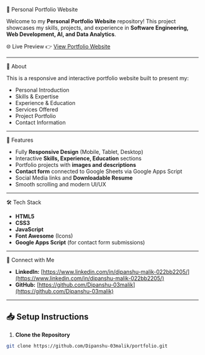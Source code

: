 💼 Personal Portfolio Website

Welcome to my **Personal Portfolio Website** repository! This project showcases my skills, projects, and experience in **Software Engineering, Web Development, AI, and Data Analytics**.

🌐 Live Preview
👉 [View Portfolio Website](https://dipanshu-03malik.github.io/portfolio/)

---

📌 About

This is a responsive and interactive portfolio website built to present my:
- Personal Introduction
- Skills & Expertise
- Experience & Education
- Services Offered
- Project Portfolio
- Contact Information

---

🚀 Features
- Fully **Responsive Design** (Mobile, Tablet, Desktop)
- Interactive **Skills, Experience, Education** sections
- Portfolio projects with **images and descriptions**
- **Contact form** connected to Google Sheets via Google Apps Script
- Social Media links and **Downloadable Resume**
- Smooth scrolling and modern UI/UX

---

🛠️ Tech Stack
- **HTML5**
- **CSS3**
- **JavaScript**
- **Font Awesome** (Icons)
- **Google Apps Script** (for contact form submissions)

---

🔗 Connect with Me
- **LinkedIn:** [https://www.linkedin.com/in/dipanshu-malik-022bb2205/](https://www.linkedin.com/in/dipanshu-malik-022bb2205/)
- **GitHub:** [https://github.com/Dipanshu-03malik](https://github.com/Dipanshu-03malik)

---
## 📥 Setup Instructions

1. **Clone the Repository**
```bash
git clone https://github.com/Dipanshu-03malik/portfolio.git

